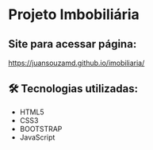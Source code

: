 # Projeto Imbobiliária

## Site para acessar página:

https://juansouzamd.github.io/imobiliaria/

## 🛠 Tecnologias utilizadas:

* HTML5
* CSS3
* BOOTSTRAP
* JavaScript
